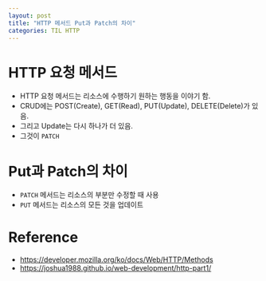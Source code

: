 ```yaml
---
layout: post
title: "HTTP 메서드 Put과 Patch의 차이"
categories: TIL HTTP
---
```


# HTTP 요청 메서드

- HTTP 요청 메서드는 리소스에 수행하기 원하는 행동을 이야기 함.
- CRUD에는 POST(Create), GET(Read), PUT(Update), DELETE(Delete)가 있음.
- 그리고 Update는 다시 하나가 더 있음.
- 그것이 `PATCH`

# Put과 Patch의 차이

- `PATCH` 메서드는 리소스의 부분만 수정할 때 사용
- `PUT` 메서드는 리소스의 모든 것을 업데이트

# Reference

- https://developer.mozilla.org/ko/docs/Web/HTTP/Methods
- https://joshua1988.github.io/web-development/http-part1/
